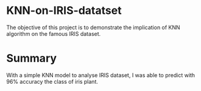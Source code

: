 # KNN-on-IRIS-datatset
The objective of this project is to demonstrate the implication of KNN algorithm on the famous IRIS dataset.

# Summary

With a simple KNN model to analyse IRIS dataset, I was able to predict with 96% accuracy the class of iris plant.
